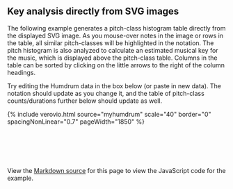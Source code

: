 
## Key analysis directly from SVG images ## 

The following example generates a pitch-class histogram table
directly from the displayed SVG image.  As you mouse-over notes in
the image or rows in the table, all similar pitch-classes will be
highlighted in the notation.  The pitch histogram is also analyzed
to calculate an estimated musical key for the music, which is
displayed above the pitch-class table.  Columns in the table can be
sorted by clicking on the little arrows to the right of the column
headings.

Try editing the Humdrum data in the box below (or paste in new
data).  The notation should update as you change it, and the table
of pitch-class counts/durations further below should update as well.

{% include verovio.html
	source="myhumdrum"
	scale="40"
	border="0"
	spacingNonLinear="0.7"
	pageWidth="1850"
%}

<script type="text/humdrum" id="myhumdrum">
**kern
*clefF4
*k[b-e-a-]
*M3/4
=1-
(8G\L
8E-\)
(8BBn\
8C\J)
4AA-/
=2
(8c\L
8A-\)
(8En\
8F\J)
4BBn/
=3
(8d\L
8A-\)
(8En\
8F\J)
(8GG\L
8G\J)
=4
(8F\L
8E-\)
(8BBn\
8C\J)
4CC/
=5
(8C\L
8E-\
8A-\)
(8G\
8d-X\
8c\J)
=6
(8D\L
8F\
8B-\)
(8A-\
8c\
8B-\J)
=7
(8A-\L
8G\)
(8D\
8E-\)
(8BB-\
8D\J)
=8
2.EE-/
=9:|!|:
(8B-\L
8G\)
(8D\
8E-\J)
4DD-X/
=10
(8B-\L
8G\)
(8En\
8F\J)
4GG/
=11
(8d-X\L
8B-\)
(8En\
8F\J)
8CC\L
8c\J
=12
(8B-\L
8A-\)
(8En\
8F\J)
4FF/
=13
(8EE-\L
8C\
8F\)
(8E-\
8B-\
8An\J)
=14
(8DD\L
8D\
8G\)
(8F\
8c\
8Bn\J)
=15
(8c\L
8A-\)
(8F#X\
8G\)
8BBn\
8C\J
=16
(8GG\L
8D\)
(8G\
8F#X\)
8c\
8Bn\J
=17
(8e-\L
8c\)
(8F#X\
8G\J)
8AAn\L
8e-\J
=18
(8d\L
8A-X\)
(8En\
8F\J)
8BBn\L
8G\J
=19
(8F\L
8E-\
8BBn\
8C\J)
(8GG\L
8Bn\J)
=20
(8CC/L
8GG/
8F/
8E-/J
4c\)
=:|!
*-
</script>

<style>
table.pitchmap {
	border-collapse: collapse;
	max-width: 500px;
}
.dataTables_info { display: none; }
table.pitchmap tr:hover td { background-color: red; }
table.pitchmap td { padding-left: 40px; }
table.pitchmap th { padding-left: 20px; }
table.pitchmap th { min-width: 150px;  max-width: 190px; }
table.pitchmap td { text-align: center; }
svg g.slur { opacity: 0.1; }
table.pitchmap th { min-width: 150px;  text-align:center; vertical-align: middle; max-width: 190px; }
table.pitchmap tr:hover {
	background-color: #ddddff;
}
</style>

<center>
<div id="estimate"></div>
<div id="pitchmap"></div>
</center>


<script>

var FILLCOLOR = "red";
var CURRENTPC = -1;

var Base40Counts  = [];
var Base40Durs = [];

var SvgTarget     = document.querySelector("#myhumdrum-svg");
var HumdrumTarget = document.querySelector("#myhumdrum-humdrum");
var Target        = document.querySelector("#pitchmap");

window.addEventListener("mousemove", function(event) {
	var matches;
	var target = event.target;
	while (target) {
		if ((target.nodeName == "TR") && (matches = target.id.match(/b40-(\d+)/))) {
			break;
		}
		if ((target.nodeName == "g") && (matches = target.className.baseVal.match(/b40-(\d+)/))) {
			break;
		}
		target = target.parentNode;
	}
	if (matches) {
		var pc = parseInt(matches[1]);
		if (pc == CURRENTPC) {
			return;
		}
		if (CURRENTPC >= 0) {
			hidePitchInSvg(CURRENTPC);
			hidePitchInTable(CURRENTPC);
		}
		CURRENTPC = pc;
		if (CURRENTPC >= 0) {
			showPitchInSvg(CURRENTPC);
			showPitchInTable(CURRENTPC);
		}
	} else {
		if (CURRENTPC >= 0) {
			hidePitchInSvg(CURRENTPC);
			hidePitchInTable(CURRENTPC);
		}
		CURRENTPC = -1;
	}
});

window.addEventListener("DOMContentLoaded", function() {
	extractPitchMap();
});

var observer = new MutationObserver(function(mutations) {
	mutations.forEach(function(mutation) {
		extractPitchMap();
   });
});
var config = { attributes: false, childList: true, characterData: false};
observer.observe(SvgTarget, config);


function extractPitchMap() {
	for (var i=0; i<40; i++) {
		Base40Counts[i] = [];
		Base40Durs[i] = 0;
	}
	var notes  = SvgTarget.querySelectorAll("svg g[class*='b40c-'");
	var matches;
	for (var i=0; i<notes.length; i++) {
		var content = notes[i].className.baseVal;
		if (matches = content.match(/b40c-([\d_]+)/)) {
			var b40 = matches[1];
			var b7 = base40ToBase7(b40);
			var dur = getDuration(content);
			Base40Durs[b40 % 40] += dur;
			Base40Counts[b40 % 40].push(notes[i]);
		}
	}
	var content = "<table class='pitchmap keytable'>";
	content += "<thead>";
	content += "<tr>";
	content += "<th>Pitch-class</th>";
	content += "<th>Note count</th>";
	content += "<th>PC Duration<br/> (in quarter notes)</th></tr>";
	content += "</thead>";
	content += "<tbody>";
	for (i=0; i<Base40Counts.length; i++) {
		if (Base40Durs[i] == 0) {
			continue;
		}
		content += "<tr id ='b40-" + i + "'>" ; content += "<td>" + base40ToName(i) + "</td>";
		content += "<td>" + Base40Counts[i].length + "</td>";
		content += "<td>" + round(Base40Durs[i], 3) + "</td>";
		content += "</tr>";
	}
	content += "</tbody>";
	content += "</table>";

//	$(Target.firstChild).dataTable().fnDestroy();
//	$(Target.firstChild).empty();
	Target.innerHTML = content;
   $(Target.firstChild).DataTable({
        paging: false,
        stateSave: true,
        searching: false,
		  destroy: true
    });

	findKey(Base40Durs);
}

function getDuration(content) {
	var ontime  = getRationalNumber(content, "qon-");
	var offtime = getRationalNumber(content, "qoff-");
	return offtime - ontime;
}

function getRationalNumber(content, prefix) {
	var matches;
	var output = 0;
	if (matches = content.match(new RegExp(prefix + "([\\d_]+)"))) {
		var ratnum = matches[1];
		if (matches = ratnum.match(/(\d+)_(\d+)/)) {
			output = parseInt(matches[1]) / parseInt(matches[2]);
		} else {
			output = parseInt(ratnum);
		}
	} else {
		output = 0;
	}

	return output;
}

function round(number, decdig) {
	var factor = Math.pow(10, decdig);
	return parseInt(number * factor + 0.5) / factor;
}

function showPitchInSvg(pc) {
	pc = pc % 40;
	var elements = Base40Counts[pc];
	for (var i=0; i<elements.length; i++) {
		elements[i].setAttribute("style", "fill: " +  FILLCOLOR);
	}
}

function hidePitchInSvg(pc) {
	pc = pc % 40;
	var elements = Base40Counts[pc];
	for (var i=0; i<elements.length; i++) {
		elements[i].removeAttribute("style");
	}
}

function showPitchInTable(pc) {
	pc = pc % 40;
	var element = document.querySelector("#b40c-" + pc);
	if (!element) {
		return;
	}
	if (element.nodeName == "TR") {
		var elements = element.querySelectorAll("td");
		element.style.backgroundColor = FILLCOLOR + " !important";
		for (var i=0; i<elements.length; i++) {
			elements[i].style["background-color"] = FILLCOLOR;
		}
	}
}

function hidePitchInTable(pc) {
	pc = pc % 40;
	var element = document.querySelector("#b40c-" + pc);
	if (!element) {
		return;
	}
	element.style["background-color"] = "";
	if (element.nodeName == "TR") {
		var elements = element.querySelectorAll("td");
		for (var i=0; i<elements.length; i++) {
			elements[i].style["background-color"] = "";
		}
	}
}

function base40ToBase7(b40) {
	var chroma = b40 % 40;
	var octaveoffset = parseInt(b40/40) * 7;
	if (b40 < 0) { return -1 }
	switch (chroma) {
		case 0: case 1: case 2: case 3: case 4: // Cbb to Cx
			return 0 + octaveoffset;
		case 6: case 7: case 8: case 9: case 10: // D-- to Dx
			return 1 + octaveoffset;
		case 12: case 13: case 14: case 15: case 16: // E-- to Ex
			return 2 + octaveoffset;
		case 17: case 18: case 19: case 20: case 21: // F-- to Fx
			return 3 + octaveoffset;
		case 23: case 24: case 25: case 26: case 27: // G-- to Gx
			return 4 + octaveoffset;
		case 29: case 30: case 31: case 32: case 33: // A-- to Ax
			return 5 + octaveoffset;
		case 35: case 36: case 37: case 38: case 39: // B-- to Bx
			return 6 + octaveoffset;
	}
	return -1;
}

function base40ToAccidentalName(b40) {
	var chroma = b40 % 40;
	switch (chroma) {
		case  0: case  6: case 12: case 17: case 23: case 29: case 35:
			return "&#x1d12b;";  // double flat
		case  1: case  7: case 13: case 18: case 24: case 30: case 36:
			return "&#x266d;";  // flat
		case  2: case  8: case 14: case 19: case 25: case 31: case 37:
			return  "";
			// return  "&#x266e;";  // natural
		case  3: case  9: case 15: case 20: case 26: case 32: case 38:
			return "&#x266f";  // sharp
		case  4: case 10: case 16: case 21: case 27: case 33: case 39:
			return "&#x1d12a;";  // double sharp
	}

	return -1000;
}

function base40ToDiatonicName(b40) {
	var base7 = base40ToBase7(b40);
	var chroma = base7 % 7;
	switch (chroma) {
		case 0: return "C";
		case 1: return "D";
		case 2: return "E";
		case 3: return "F";
		case 4: return "G";
		case 5: return "A";
		case 6: return "B";
	}
}

function base40ToName(base40) {
	var chroma = base40 % 40;
	var letter = base40ToDiatonicName(chroma);
	var accidental = base40ToAccidentalName(chroma);
	return letter + accidental;
}

function base12ToName(base12) {
	var chroma = base12 % 12;
	switch (chroma) {
		case  0: return "C";
		case  1: return "C#";
		case  2: return "D";
		case  3: return "Eb";
		case  4: return "E";
		case  5: return "F";
		case  6: return "F#";
		case  7: return "G";
		case  8: return "Ab";
		case  9: return "A";
		case 10: return "Bb";
		case 11: return "B";
	}
	return "X";
}


function findKey(hist) {
	var newhist = [0,0,0,0,0,0,0,0,0,0,0,0];
	newhist[0]  = hist[2]  + hist[6]  + hist[38]; //  0 = C + Dbb + B#
	newhist[1]  = hist[3]  + hist[7]  + hist[39]; //  1 = C# + Db + B##
	newhist[2]  = hist[4]  + hist[8]  + hist[12]; //  2 = C## + D + E--
	newhist[3]  = hist[9]  + hist[13] + hist[17]; //  3 = D# + E- + F--
	newhist[4]  = hist[10] + hist[14] + hist[18]; //  4 = D## + E + F-
	newhist[5]  = hist[15] + hist[19] + hist[23]; //  5 = E# + F + G--
	newhist[6]  = hist[16] + hist[20] + hist[24]; //  6 = E## + F# + G-
	newhist[7]  = hist[21] + hist[25] + hist[29]; //  7 = F## + G + A--
	newhist[8]  = hist[26] + hist[30]           ; //  8 = G# + A-
	newhist[9]  = hist[27] + hist[31] + hist[35]; //  9 = G## + A + B--
	newhist[10] = hist[32] + hist[36] + hist[0] ; // 10 = A# + B- + C--
	newhist[11] = hist[33] + hist[37] + hist[1] ; // 10 = A## + B + C-


	// from Bellman's CMMR 2005 paper
	var major = 
	{ "name": "major",
	"profile12": [
   16.80,	// C
    0.86,	// C#/Db
   12.95,	// D
    1.41,	// D#/Eb
   13.49,	// E
   11.93,	// F
    1.25,	// F#/Gb
   20.28,	// G
    1.80,	// G#/Ab
    8.04,	// A
    0.62,	// A#/Bb
   10.57 	// B
	]};

	var minor =
	{"name": "minor",
	"profile12": [
   18.16,	// C
    0.69,	// C#
   12.99,	// D
   13.34,	// D#
    1.07,	// E
   11.15,	// F
    1.38,	// F#
   21.07,	// G
    7.49,	// G#
    1.53,	// A
    0.92,	// A#
   10.21    // B
	]};

	var mixolydian = 
	{ "name": "mixolydian",
	"profile12": [
		2,		// C
		0,		// C#/Db
		1,		// D
		0,		// D#/Eb
		1,		// E
		1,		// F
		0,		// F#/Gb
		2,		// G
		0,		// G#/Ab
		1,		// A
		1,		// A#/Bb
		0		// B
	]};

	var lydian = 
	{ "name": "lydian",
	"profile12": [
		2,		// C
		0,		// C#/Db
		1,		// D
		0,		// D#/Eb
		1,		// E
		0,		// F
		1,		// F#/Gb
		2,		// G
		0,		// G#/Ab
		1,		// A
		0,		// A#/Bb
		1		// B
	]};

	var dorian = 
	{ "name": "dorian",
	"profile12": [
		2,		// C
		0,		// C#/Db
		1,		// D
		1,		// D#/Eb
		0,		// E
		1,		// F
		0,		// F#/Gb
		2,		// G
		0,		// G#/Ab
		1,		// A
		1,		// A#/Bb
		0		// B
	]};

	var phrygian = 
	{ "name": "phrygian",
	"profile12": [
		2,		// C
		1,		// C#/Db
		0,		// D
		1,		// D#/Eb
		0,		// E
		1,		// F
		0,		// F#/Gb
		2,		// G
		1,		// G#/Ab
		0,		// A
		1,		// A#/Bb
		0		// B
	]};

	var locrian = 
	{ "name": "locrian",
	"profile12": [
		2,		// C
		1,		// C#/Db
		0,		// D
		1,		// D#/Eb
		0,		// E
		1,		// F
		2,		// F#/Gb
		0,		// G
		1,		// G#/Ab
		0,		// A
		1,		// A#/Bb
		0		// B
	]};


	var data = {
		"hist12": newhist,
		"hist40": hist,
		// "profiles12": [major, dorian, phrygian, lydian, mixolydian, minor, locrian]
		"profiles12": [major, minor]
	}

	var i;
	for (var i=0; i<data.profiles12.length; i++) {
		generateKeyRatings(data.hist12, data.profiles12[i]);
	}


	maxmode = 0;
	maxtonic = 0;
	maxvalue = data.profiles12[0].correlation[data.profiles12[0].maxi];
	for (i=1; i<data.profiles12.length; i++) {
		var testvalue = data.profiles12[i].correlation[data.profiles12[i].maxi];
		if (testvalue > maxvalue) {
			maxmode = i;
			maxtonic = data.profiles12[i].maxi;
			maxvalue = testvalue;
		}
	}
	var estimate = document.querySelector("#estimate");
	var text = "estimated key: ";
	text += base12ToName((data.profiles12[maxmode].maxi) % 12)
	text += " " + data.profiles12[maxmode].name;
	estimate.innerHTML = text;
	// console.log(data);
}
	

function generateKeyRatings(hist, key) {
	var profile = key.profile12;
	key.correlation = [];
	for (var i=0; i<hist.length; i++) {
		key.correlation.push(pearsonCorrelation(hist, profile, i));
	}
	key.maxi = 0;
	for (i=1; i<key.correlation.length; i++) {
		if (key.correlation[i] > key.correlation[key.maxi]) {
			key.maxi = i;
		}
	}

	// console.log(key.name, key.maxi, key.correlation[key.maxi]);
}


function pearsonCorrelation(x, y, shift) {
	shift = shift || 0;
	var size = x.length;
	if (x.length != y.length) {
		size = Math.min(x.length, y.length);
		console.log("Using size", size, " elements of array for comparison");
	}
	if (size == 0) {
		return 0.0;
	}
	var sumx = 0.0;
	var sumy = 0.0;
	var sumco = 0.0;
	var meanx = x[(0 + shift) % size];
	var meany = y[0];
	var sweep;
	var deltax;
	var deltay;
	for (var i=2; i<=size; i++) {
      sweep = (i-1.0) / i;
      deltax = x[((i-1) + shift) % size] - meanx;
      deltay = y[i-1] - meany;
      sumx  += deltax * deltax * sweep;
      sumy  += deltay * deltay * sweep;
      sumco += deltax * deltay * sweep;
      meanx += deltax / i;
      meany += deltay / i;
   }
   var popsdx = Math.sqrt(sumx / size);
   var popsdy = Math.sqrt(sumy / size);
   var covxy  = sumco / size;
   return covxy / (popsdx * popsdy);
}

</script>

<br/>
<br/>
<br/>
<br/>

View the [Markdown source](https://github.com/humdrum-tools/vhv-documentation/blob/gh-pages/myvhv/svg_notes/key_analysis-include.md) 
for this page to view the JavaScript code for the example.


